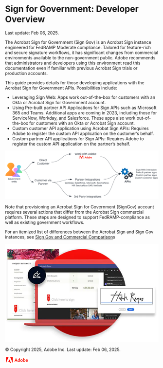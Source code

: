 
# Sign for Government: Developer Overview

Last update: Feb 06, 2025.

<p>

The Acrobat Sign for Government (Sign Gov) is an Acrobat Sign instance engineered for FedRAMP Moderate compliance. Tailored for feature-rich and secure signature workflows, it has significant changes from commercial environments available to the non-government public. Adobe recommends that administrators and developers using this environment read this documentation even if familiar with previous Acrobat Sign trials or production accounts.

</p>

<p>
This guide provides details for those developing applications with the Acrobat Sign for Government APIs. Possibilities include:

* Leveraging Sign Web: Apps work out-of-the-box for customers with an Okta or Acrobat Sign for Government account.
* Using Pre-built partner API Applications for Sign APIs such as Microsoft 365 and Teams. Additional apps are coming in 2023, including those for ServiceNow, Workday, and Salesforce. These apps also work out-of-the-box for customers with an Okta or Acrobat Sign account.
* Custom customer API application using Acrobat Sign APIs: Requires Adobe to register the custom API application on the customer’s behalf.
* Custom partner API applications for Sign APIs: Requires Adobe to register the custom API application on the partner’s behalf.

</p>

![home1.png](../images/home1.png)

Note that provisioning an Acrobat Sign for Government (SignGov) account requires several actions that differ from the Acrobat Sign commercial platform. These steps are designed to support FedRAMP-compliance as well as existing government workflows.

<InlineAlert slots="text" />

For an itemized list of differences between the Acrobat Sign and Sign Gov instances, see [Sign Gov and Commercial Comparison](diffs.md)s

![home.png](../images/home.png)

© Copyright 2025, Adobe Inc. Last update: Feb 06, 2025.

![](../_static/adobelogo.png)
